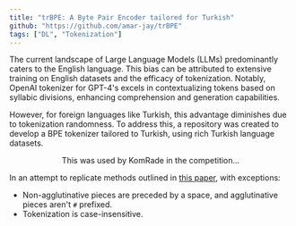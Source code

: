 ```yaml
---
title: "trBPE: A Byte Pair Encoder tailored for Turkish"
github: "https://github.com/amar-jay/trBPE"
tags: ["DL", "Tokenization"]
---
```


The current landscape of Large Language Models (LLMs) predominantly caters to the English language. This bias can be attributed to extensive training on English datasets and the efficacy of tokenization. Notably, OpenAI tokenizer for GPT-4's excels in contextualizing tokens based on syllabic divisions, enhancing comprehension and generation capabilities.

However, for foreign languages like Turkish, this advantage diminishes due to tokenization randomness. To address this, a repository was created to develop a BPE tokenizer tailored to Turkish, using rich Turkish language datasets.

<div align="center">
  <p class="text-md">This was used by KomRade in the competition...</p>
</div>

In an attempt to replicate methods outlined in [this paper](https://www.cmpe.boun.edu.tr/~gungort/theses/A%20Comprehensive%20Analysis%20of%20Subword%20Tokenizers%20for%20Morphologically%20Rich%20Languages.pdf), with exceptions:

- Non-agglutinative pieces are preceded by a space, and agglutinative pieces aren't `#` prefixed.
- Tokenization is case-insensitive.
